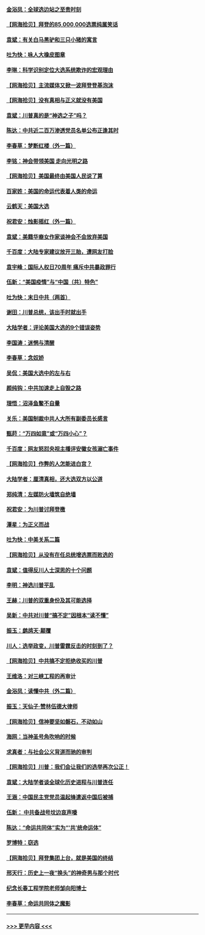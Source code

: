#### [金浴凤：全球选边站之至贵时刻](../pages/nsc993/n12627318.md?t=12180103) 
#### [【网海拾贝】拜登的85,000,000选票纯属笑话](../pages/nsc993/n12626569.md?t=12180103) 
#### [袁斌：有关白马黑驴和三只小猪的寓言](../pages/nsc993/n12626198.md?t=12180103) 
#### [吐为快：咏人大橡皮图章](../pages/nsc993/n12624470.md?t=12180103) 
#### [李琳：科学识别定位大选系统欺诈的宏观理由](../pages/nsc993/n12624340.md?t=12180103) 
#### [【网海拾贝】主流媒体又掀一波拜登登基泡沫](../pages/nsc993/n12624000.md?t=12180103) 
#### [【网海拾贝】没有真相与正义就没有美国](../pages/nsc993/n12621885.md?t=12180103) 
#### [袁斌：川普真的是“神选之子”吗？](../pages/nsc993/n12621749.md?t=12180103) 
#### [陈达：中共近二百万渗透党员名单公布正逢其时](../pages/nsc993/n12620870.md?t=12180103) 
#### [李春草：梦断红楼（外一篇）](../pages/nsc993/n12619122.md?t=12180103) 
#### [李铭：神会带领美国 走向光明之路](../pages/nsc993/n12618584.md?t=12180103) 
#### [【网海拾贝】美国最终由美国人民说了算](../pages/nsc993/n12617255.md?t=12180103) 
#### [百家姓：美国的命运代表着人类的命运](../pages/nsc993/n12615838.md?t=12180103) 
#### [云鹤天：美国大选](../pages/nsc993/n12615994.md?t=12180103) 
#### [祝君安：烛影摇红（外一篇）](../pages/nsc993/n12615975.md?t=12180103) 
#### [袁斌：美籍华裔女作家谈神会不会放弃美国](../pages/nsc993/n12615263.md?t=12180103) 
#### [千百度：大陆专家建议放开三胎，遭网友打脸](../pages/nsc993/n12614456.md?t=12180103) 
#### [袁宇峰：国际人权日70周年 痛斥中共暴政罪行](../pages/nsc993/n12611965.md?t=12180103) 
#### [伍新：“美国疫情”与“中国（共）特色”](../pages/nsc993/n12611463.md?t=12180103) 
#### [吐为快：末日中共（两首）](../pages/nsc993/n12611461.md?t=12180103) 
#### [谢田：川普总统，该出手时就出手](../pages/nsc993/n12610905.md?t=12180103) 
#### [大陆学者：评论美国大选的9个错误姿势](../pages/nsc993/n12609586.md?t=12180103) 
#### [李国涛：迷惘与清醒](../pages/nsc993/n12607532.md?t=12180103) 
#### [李春草：念奴娇](../pages/nsc993/n12607083.md?t=12180103) 
#### [吴侃：美国大选中的左与右](../pages/nsc993/n12607054.md?t=12180103) 
#### [颜纯钩：中共加速走上自毁之路](../pages/nsc993/n12606473.md?t=12180103) 
#### [理悟：沼泽鱼鳖不自量](../pages/nsc993/n12606454.md?t=12180103) 
#### [关乐：美国制裁中共人大所有副委员长感言](../pages/nsc993/n12606442.md?t=12180103) 
#### [甄莳：“万四如意”或“万四小心”？](../pages/nsc993/n12606091.md?t=12180103) 
#### [千百度：网友怒怼央视主播评安徽女孩溺亡事件](../pages/nsc993/n12605370.md?t=12180103) 
#### [【网海拾贝】作弊的人怎能进白宫？](../pages/nsc993/n12603546.md?t=12180103) 
#### [大陆学者：厘清真相，还大选双方以公道](../pages/nsc993/n12603475.md?t=12180103) 
#### [郑纯清：左媒防火墙筑自绝墙](../pages/nsc993/n12602226.md?t=12180103) 
#### [祝君安：为川普讨拜登檄](../pages/nsc993/n12602199.md?t=12180103) 
#### [潭星：为正义而战](../pages/nsc993/n12600926.md?t=12180103) 
#### [吐为快：中美关系二篇](../pages/nsc993/n12600908.md?t=12180103) 
#### [【网海拾贝】从没有在任总统增选票而败选的](../pages/nsc993/n12600435.md?t=12180103) 
#### [袁斌：值得反川人士深思的十个问题](../pages/nsc993/n12600332.md?t=12180103) 
#### [李明：神选川普平乱](../pages/nsc993/n12599751.md?t=12180103) 
#### [王赫：川普的双重身份及其可能选择](../pages/nsc993/n12599723.md?t=12180103) 
#### [吴新：中共对川普“搞不定”因根本“读不懂”](../pages/nsc993/n12599502.md?t=12180103) 
#### [振玉：鹧鸪天‧颠覆](../pages/nsc993/n12599494.md?t=12180103) 
#### [川人：选举政变，川普雷霆反击的时刻到了？](../pages/nsc993/n12599291.md?t=12180103) 
#### [【网海拾贝】中共搞不定拒绝收买的川普](../pages/nsc993/n12598955.md?t=12180103) 
#### [王维洛：对三峡工程的再审计](../pages/nsc993/n12598436.md?t=12180103) 
#### [金浴凤：读懂中共（外二篇）](../pages/nsc993/n12597943.md?t=12180103) 
#### [振玉：天仙子‧赞林伍德大律师](../pages/nsc993/n12597929.md?t=12180103) 
#### [【网海拾贝】信神要坚如磐石，不动如山](../pages/nsc993/n12597901.md?t=12180103) 
#### [海网：当神圣号角吹响的时候](../pages/nsc993/n12595891.md?t=12180103) 
#### [求真者：与社会公义背道而驰的审判](../pages/nsc993/n12595868.md?t=12180103) 
#### [【网海拾贝】川普：我们会让我们的选举再次公正！](../pages/nsc993/n12594930.md?t=12180103) 
#### [袁斌：大陆学者谈全球化历史进程与川普连任](../pages/nsc993/n12594690.md?t=12180103) 
#### [王涵：中国民主党党员温起锋遣返中国后被捕](../pages/nsc993/n12594540.md?t=12180103) 
#### [伍新： 中共备战号坟边哀声嚎](../pages/nsc993/n12593086.md?t=12180103) 
#### [陈达：“命运共同体”实为“‘共’统命运体”](../pages/nsc993/n12590865.md?t=12180103) 
#### [罗博特：窃选](../pages/nsc993/n12590619.md?t=12180103) 
#### [【网海拾贝】拜登集团上台，就是美国的终结](../pages/nsc993/n12589725.md?t=12180103) 
#### [邢天行：历史上一夜“换头”的神奇男与那个时代](../pages/nsc993/n12589424.md?t=12180103) 
#### [纪念长春工程学院老师邹向阳博士](../pages/nsc993/n12585390.md?t=12180103) 
#### [李春草：命运共同体之魔影](../pages/nsc993/n12585026.md?t=12180103) 

----
#### [ >>> 更早内容 <<< ](../indexes/nsc993-earlier.md)
